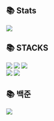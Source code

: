 <div> 
  <div><h2>📚 Stats</h2></div>
  <img src="https://github-readme-stats.vercel.app/api?username=minkkp&show_icons=true&theme=merko"> 
</div>



<div> 
  <div><h2>📚 STACKS</h2></div>
  <img src="https://img.shields.io/badge/python-3776AB?style=for-the-badge&logo=python&logoColor=white"> 
  <img src="https://img.shields.io/badge/java-007396?style=for-the-badge&logo=java&logoColor=white"> 
  <img src="https://img.shields.io/badge/html5-E34F26?style=for-the-badge&logo=html5&logoColor=white"> 
  <br>
  <img src="https://img.shields.io/badge/django-092E20?style=for-the-badge&logo=django&logoColor=white">
  <img src="https://img.shields.io/badge/spring-6DB33F?style=for-the-badge&logo=spring&logoColor=white">
  <br>
</div>

<div> 
  <div><h2>📚 백준</h2></div>
  <img src="https://img.shields.io/badge/python-3776AB?style=for-the-badge&logo=python&logoColor=white"> 
</div>



